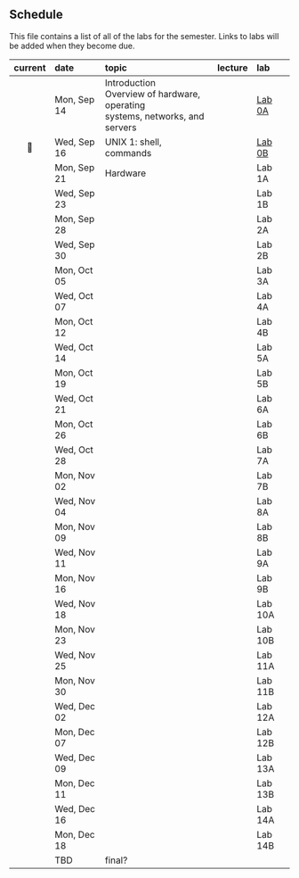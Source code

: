 
## Schedule

This file contains a list of all of the labs for the semester. Links to labs will be added when they become due.

| current | date        | topic                             | lecture | lab     |
| :-:     | :--         | :-                                |   :-    | :--     |
|         | Mon, Sep 14 | Introduction<br>Overview of hardware, operating<br>systems, networks, and servers   |         | [Lab 0A](https://classroom.github.com/a/Rc09ghXg) |
| :pig:   | Wed, Sep 16 | UNIX 1: shell, commands            |         | [Lab 0B](https://classroom.github.com/a/Rc09ghXg) |
|         | Mon, Sep 21 | Hardware       |         | Lab 1A |
|         | Wed, Sep 23 |         |         | Lab 1B |
|         | Mon, Sep 28 |         |         | Lab 2A |
|         | Wed, Sep 30 |         |         | Lab 2B |
|         | Mon, Oct 05 |         |         | Lab 3A |
|         | Wed, Oct 07 |         |         | Lab 4A |
|         | Mon, Oct 12 |         |         | Lab 4B |
|         | Wed, Oct 14 |         |         | Lab 5A |
|         | Mon, Oct 19 |         |         | Lab 5B |
|         | Wed, Oct 21 |         |         | Lab 6A |
|         | Mon, Oct 26 |         |         | Lab 6B |
|         | Wed, Oct 28 |         |         | Lab 7A |
|         | Mon, Nov 02 |         |         | Lab 7B |
|         | Wed, Nov 04 |         |         | Lab 8A |
|         | Mon, Nov 09 |         |         | Lab 8B |
|         | Wed, Nov 11 |         |         | Lab 9A |
|         | Mon, Nov 16 |         |         | Lab 9B |
|         | Wed, Nov 18 |         |         | Lab 10A |
|         | Mon, Nov 23 |         |         | Lab 10B |
|         | Wed, Nov 25 |         |         | Lab 11A |
|         | Mon, Nov 30 |         |         | Lab 11B |
|         | Wed, Dec 02 |         |         | Lab 12A |
|         | Mon, Dec 07 |         |         | Lab 12B |
|         | Wed, Dec 09 |         |         | Lab 13A |
|         | Mon, Dec 11 |         |         | Lab 13B |
|         | Wed, Dec 16 |         |         | Lab 14A |
|         | Mon, Dec 18 |         |         | Lab 14B |
|         | TBD         | final?  |         |         |
